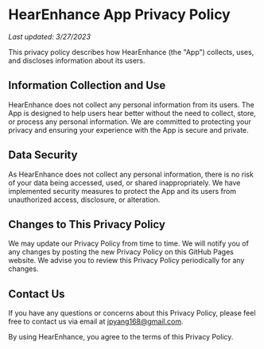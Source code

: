 # HearEnhance App Privacy Policy
*Last updated: 3/27/2023*

This privacy policy describes how HearEnhance (the "App") collects, uses, and discloses information about its users.

## Information Collection and Use
HearEnhance does not collect any personal information from its users. The App is designed to help users hear better without the need to collect, store, or process any personal information. We are committed to protecting your privacy and ensuring your experience with the App is secure and private.

## Data Security
As HearEnhance does not collect any personal information, there is no risk of your data being accessed, used, or shared inappropriately. We have implemented security measures to protect the App and its users from unauthorized access, disclosure, or alteration.

## Changes to This Privacy Policy
We may update our Privacy Policy from time to time. We will notify you of any changes by posting the new Privacy Policy on this GitHub Pages website. We advise you to review this Privacy Policy periodically for any changes.

## Contact Us
If you have any questions or concerns about this Privacy Policy, please feel free to contact us via email at jpyang168@gmail.com.

By using HearEnhance, you agree to the terms of this Privacy Policy.
